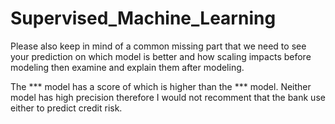 # Supervised_Machine_Learning

Please also keep in mind of a common missing part that we need to see your prediction on which model is better and how scaling impacts before modeling then examine and explain them after modeling.

The *** model has a score of which is higher than the *** model.  Neither model has high precision therefore I would not recomment that the bank use either to predict credit risk.
